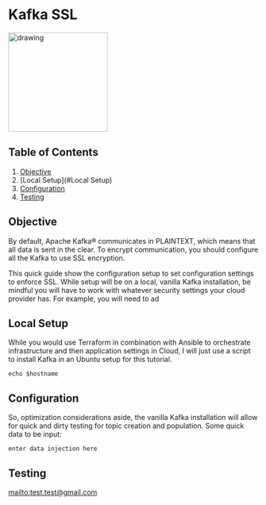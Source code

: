 # Kafka SSL

<img src="https://www.nicepng.com/png/detail/246-2467588_kafka-logo-tall-apache-kafka-logo.png" alt="drawing" width="200"/>

## Table of Contents
1. [Objective](#Objective)
2. [Local Setup](#Local Setup)
3. [Configuration](#Configuration)
4. [Testing](#Testing)


## Objective

By default, Apache Kafka® communicates in <abbr>PLAINTEXT</abbr>, which means that all data is sent in the clear. To encrypt communication, you should configure all the Kafka to use <abbr>SSL</abbr> encryption.

This quick guide show the configuration setup to set configuration settings to enforce SSL. While setup will be on a local, vanilla Kafka installation, be mindful you will have to work with whatever security settings your cloud provider has. For example, you will need to ad 

## Local Setup

While you would use Terraform in combination with Ansible to orchestrate infrastructure and then application settings in Cloud, I will just use a script to install Kafka in an Ubuntu setup for this tutorial. 

`echo $hostname`

## Configuration

So, optimization considerations aside, the vanilla Kafka installation will allow for quick and dirty testing for topic creation and population. Some quick data to be input: 

`enter data injection here`

## Testing

[mailto:test.test@gmail.com](mailto:test.test@gmail.com)
